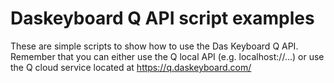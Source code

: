 # Daskeyboard Q API script examples

These are simple scripts to show how to use the Das Keyboard Q API. Remember that you can either use the Q local API (e.g. localhost://...) or use the Q cloud service located at https://q.daskeyboard.com/

